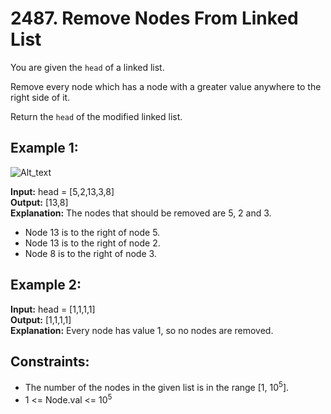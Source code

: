 # 2487. Remove Nodes From Linked List

You are given the `head` of a linked list.  

Remove every node which has a node with a greater value anywhere to the right side of it.

Return the `head` of the modified linked list.

## Example 1:
![Alt_text](https://assets.leetcode.com/uploads/2022/10/02/drawio.png)

**Input:** head = [5,2,13,3,8]  
**Output:** [13,8]  
**Explanation:** The nodes that should be removed are 5, 2 and 3.
- Node 13 is to the right of node 5.
- Node 13 is to the right of node 2.
- Node 8 is to the right of node 3.

## Example 2:
**Input:** head = [1,1,1,1]  
**Output:** [1,1,1,1]  
**Explanation:** Every node has value 1, so no nodes are removed.   

## Constraints:
- The number of the nodes in the given list is in the range [1, $10^5$].
- 1 <= Node.val <= $10^5$